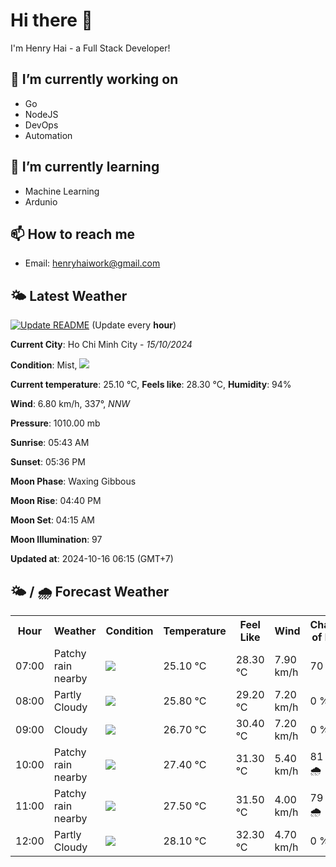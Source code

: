 # Hi there 👋

I'm Henry Hai - a Full Stack Developer!

## 🔭 I’m currently working on

- Go
- NodeJS
- DevOps
- Automation

## 🌱 I’m currently learning

- Machine Learning
- Ardunio

## 📫 How to reach me

- Email: <henryhaiwork@gmail.com>

## 🌤️ Latest Weather
[![Update README](https://github.com/henry0hai/henry0hai/actions/workflows/udpateReadme.yml/badge.svg)](https://github.com/henry0hai/henry0hai/actions/workflows/udpateReadme.yml)
(Update every **hour**)
<!-- CURRENT_WEATHER:START -->
**Current City**: Ho Chi Minh City - *15/10/2024*

**Condition**: Mist, <img src="https://cdn.weatherapi.com/weather/64x64/day/143.png"/>

**Current temperature**: 25.10 °C, **Feels like**: 28.30 °C, **Humidity**: 94%

**Wind**: 6.80 km/h, 337°, *NNW*

**Pressure**: 1010.00 mb

**Sunrise**: 05:43 AM

**Sunset**: 05:36 PM

**Moon Phase**: Waxing Gibbous

**Moon Rise**: 04:40 PM

**Moon Set**: 04:15 AM

**Moon Illumination**: 97

**Updated at**: 2024-10-16 06:15 (GMT+7)<!-- CURRENT_WEATHER:END -->

## 🌤️ / 🌧️ Forecast Weather
<!-- FORECAST_WEATHER:START -->
<table>
		<tr>
			<th>Hour</th>
			<th>Weather</th>
			<th>Condition</th>
			<th>Temperature</th>
			<th>Feel Like</th>
			<th>Wind</th>
			<th>Chance of Rain</th>
		</tr>
				<tr>
					<td>07:00</td>
					<td>Patchy rain nearby</td>
					<td><img src='https://cdn.weatherapi.com/weather/64x64/day/176.png'/></td>
					<td>25.10 °C</td>
					<td>28.30 °C</td>
					<td>7.90 km/h</td>
					<td>70 %</td>
				</tr>
				<tr>
					<td>08:00</td>
					<td>Partly Cloudy </td>
					<td><img src='https://cdn.weatherapi.com/weather/64x64/day/116.png'/></td>
					<td>25.80 °C</td>
					<td>29.20 °C</td>
					<td>7.20 km/h</td>
					<td>0 %</td>
				</tr>
				<tr>
					<td>09:00</td>
					<td>Cloudy </td>
					<td><img src='https://cdn.weatherapi.com/weather/64x64/day/119.png'/></td>
					<td>26.70 °C</td>
					<td>30.40 °C</td>
					<td>7.20 km/h</td>
					<td>0 %</td>
				</tr>
				<tr>
					<td>10:00</td>
					<td>Patchy rain nearby</td>
					<td><img src='https://cdn.weatherapi.com/weather/64x64/day/176.png'/></td>
					<td>27.40 °C</td>
					<td>31.30 °C</td>
					<td>5.40 km/h</td>
					<td>81 % 🌧️</td>
				</tr>
				<tr>
					<td>11:00</td>
					<td>Patchy rain nearby</td>
					<td><img src='https://cdn.weatherapi.com/weather/64x64/day/176.png'/></td>
					<td>27.50 °C</td>
					<td>31.50 °C</td>
					<td>4.00 km/h</td>
					<td>79 % 🌧️</td>
				</tr>
				<tr>
					<td>12:00</td>
					<td>Partly Cloudy </td>
					<td><img src='https://cdn.weatherapi.com/weather/64x64/day/116.png'/></td>
					<td>28.10 °C</td>
					<td>32.30 °C</td>
					<td>4.70 km/h</td>
					<td>0 %</td>
				</tr>
</table>
<!-- FORECAST_WEATHER:END -->
